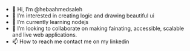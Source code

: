 - 👋 Hi, I’m @hebaahmedsaleh
- 👀 I’m interested in creating logic and drawing beautiful ui
- 🌱 I’m currently learning nodejs
- 💞️ I’m looking to collaborate on making fainating, accessible, scalable and live web applications. 
- 📫 How to reach me contact me on my linkedin

<!---
hebaahmedsaleh/hebaahmedsaleh is a ✨ special ✨ repository because its `README.md` (this file) appears on your GitHub profile.
You can click the Preview link to take a look at your changes.
--->
